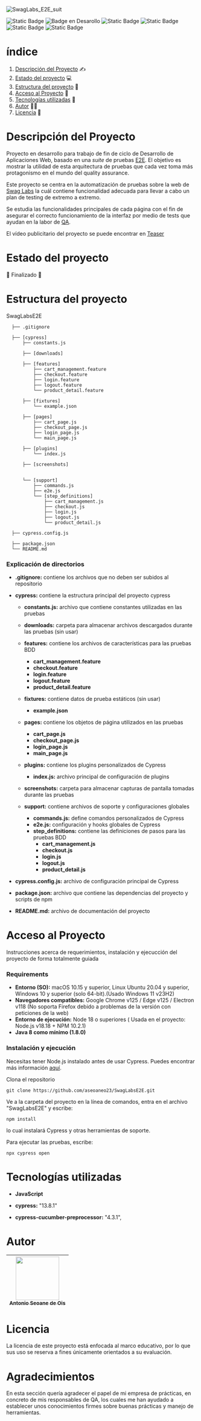 ![SwagLabs_E2E_suit](https://github.com/aseoaneo23/SwagLabsE2E/assets/145000901/a540e0b3-2fbb-4be0-a1f9-ab4b90b3e2c9)

![Static Badge](https://img.shields.io/badge/PFC%20DAW-%20blue)
 ![Badge en Desarollo](https://img.shields.io/badge/STATUS-FINALIZADO-green) 
 ![Static Badge](https://img.shields.io/badge/NPM-v10.2.1-lightblue) 
 ![Static Badge](https://img.shields.io/badge/Node-v18.18-lightgreen)
 ![Static Badge](https://img.shields.io/badge/Cypress-v13.8.1-purple)
![Static Badge](https://img.shields.io/badge/Cucumber-v4.3.1-darkgreen)

# índice 
1. [Descripción del Proyecto](#descripción-del-proyecto) ✍️
2. [Estado del proyecto](#estado-del-proyecto) 💻
3. [Estructura del proyecto](#estructura-del-proyecto) 🛫
4. [Acceso al Proyecto](#acceso-al-proyecto) 🔑
5. [Tecnologías utilizadas](#tecnologías-utilizadas) 🧰
6. [Autor](#autor) 🧑‍💻
7. [Licencia](#licencia) 🪪


# Descripción del Proyecto 

Proyecto en desarrollo para trabajo de fin de ciclo de Desarrollo de Aplicaciones Web, basado en una *suite* de pruebas [E2E](https://qalified.com/es/blog/end-to-end-testing/). El objetivo es mostrar la utilidad de esta arquitectura de pruebas que cada vez toma más protagonismo en el mundo del quality assurance.

Este proyecto se centra en la automatización de pruebas sobre la web de [Swag Labs](https://www.saucedemo.com/) la cuál contiene funcionalidad adecuada para llevar a cabo un plan de testing de extremo a extremo.

Se estudia las funcionalidades principales de cada página con el fin de asegurar el correcto funcionamiento de la interfaz por medio de tests que ayudan en la labor de [QA](https://ed.team/blog/que-es-y-que-hace-un-analista-qa).

El vídeo publicitario del proyecto se puede encontrar en [Teaser](https://youtu.be/qxe6HxAC_p4?si=q6eVeTnfxYjiWVHT)


# Estado del proyecto 

🛫 Finalizado 🛬

# Estructura del proyecto 

SwagLabsE2E

      ├── .gitignore
      
      ├── [cypress]
          ├── constants.js
         
          ├── [downloads]
          
          ├── [features]
              ├── cart_management.feature
              ├── checkout.feature
              ├── login.feature
              ├── logout.feature
              └── product_detail.feature
              
          ├── [fixtures]
              └── example.json
              
          ├── [pages]
              ├── cart_page.js
              ├── checkout_page.js
              ├── login_page.js
              └── main_page.js
              
          ├── [plugins]
              └── index.js
              
          ├── [screenshots]
           
              
          └── [support]
              ├── commands.js
              ├── e2e.js
              └── [step_definitions]
                  ├── cart_management.js
                  ├── checkout.js
                  ├── login.js
                  ├── logout.js
                  └── product_detail.js
                  
      ├── cypress.config.js
     
      ├── package.json
      └── README.md

### Explicación de directorios

- **.gitignore:** contiene los archivos que no deben ser subidos al repositorio
  
- **cypress:** contiene la estructura principal del proyecto cypress
  - **constants.js:** archivo que contiene constantes utilizadas en las pruebas
    
  - **downloads:** carpeta para almacenar archivos descargados durante las pruebas (sin usar)
    
  - **features:** contiene los archivos de características para las pruebas BDD
    - **cart_management.feature** 
    - **checkout.feature**
    - **login.feature**
    - **logout.feature**
    - **product_detail.feature**
      
  - **fixtures:** contiene datos de prueba estáticos (sin usar)
    - **example.json**
      
  - **pages:** contiene los objetos de página utilizados en las pruebas
    - **cart_page.js**
    - **checkout_page.js** 
    - **login_page.js**
    - **main_page.js**
      
  - **plugins:** contiene los plugins personalizados de Cypress
    - **index.js:** archivo principal de configuración de plugins
      
  - **screenshots:** carpeta para almacenar capturas de pantalla tomadas durante las pruebas
    
  - **support:** contiene archivos de soporte y configuraciones globales
    - **commands.js:** define comandos personalizados de Cypress
    - **e2e.js:** configuración y hooks globales de Cypress
    - **step_definitions:** contiene las definiciones de pasos para las pruebas BDD
      - **cart_management.js**
      - **checkout.js**
      - **login.js**
      - **logout.js**
      - **product_detail.js**
        
- **cypress.config.js:** archivo de configuración principal de Cypress
  
- **package.json:** archivo que contiene las dependencias del proyecto y scripts de npm
  
- **README.md:** archivo de documentación del proyecto



# Acceso al Proyecto

Instrucciones acerca de requerimientos, instalación y ejecucción del proyecto de forma totalmente guiada

### Requirements

- **Entorno (SO):**  macOS 10.15 y superior, Linux Ubuntu 20.04 y superior, Windows 10 y superior (solo 64-bit).(Usado Windows 11 v23H2)
- **Navegadores compatibles:** Google Chrome v125 / Edge v125 / Electron v118 (No soporta Firefox debido a problemas de la versión con peticiones de la web)
- **Entorno de ejecución:**  Node 18 o superiores ( Usada en el proyecto: Node.js v18.18 + NPM 10.2.1)
- **Java 8 como mínimo (1.8.0)**

### Instalación y ejecución

Necesitas tener Node.js instalado antes de usar Cypress. Puedes encontrar más información [aquí](https://kinsta.com/es/blog/como-instalar-node-js/).

Clona el repositorio

    git clone https://github.com/aseoaneo23/SwagLabsE2E.git

Ve a la carpeta del proyecto en la línea de comandos, entra en el archivo "SwagLabsE2E" y escribe:

    npm install

lo cual instalará Cypress y otras herramientas de soporte.

Para ejecutar las pruebas, escribe:

    npx cypress open
    
# Tecnologías utilizadas

- **JavaScript**
  
- **cypress:** "13.8.1"
   
- **cypress-cucumber-preprocessor:** "4.3.1",

# Autor

|[<img src="https://avatars.githubusercontent.com/u/145000901?v=4" width=115><br><sub>Antonio Seoane de Ois</sub>](https://github.com/aseoaneo23)|
| :---: | 

# Licencia

La licencia de este proyecto está enfocada al marco educativo, por lo que sus uso se reserva a fines únicamente orientados a su evaluación.

# Agradecimientos

En esta sección quería agradecer el papel de mi empresa de prácticas, en concreto de mis responsables de QA, los cuales me han ayudado a establecer unos conocimientos firmes sobre buenas prácticas y manejo de herramientas.

